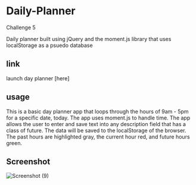 # Daily-Planner
Challenge 5

Daily planner built using jQuery and the moment.js library that uses localStorage as a psuedo database

## link
launch day planner [here]
## usage
This is a basic day planner app that loops through the hours of 9am - 5pm for a specific date, today. The app uses moment.js to handle time. The app allows the user to enter and save text into any description field that has a class of future. The data will be saved to the localStorage of the browser. The past hours are highlighted gray, the current hour red, and future hours green.

## Screenshot
![Screenshot (9)](https://user-images.githubusercontent.com/114614370/201818951-645feb24-8b8d-4473-a4b7-61ce2606e2a2.png)
